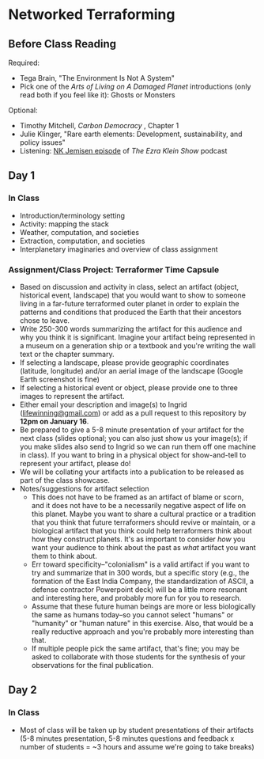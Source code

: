 # Networked Terraforming

## Before Class Reading

Required:

- Tega Brain, "The Environment Is Not A System"
- Pick one of the *Arts of Living on A Damaged Planet* introductions (only read both if you feel like it): Ghosts or Monsters

Optional: 

- Timothy Mitchell, *Carbon Democracy* , Chapter 1
- Julie Klinger, "Rare earth elements: Development, sustainability, and policy issues"
- Listening: [NK Jemisen episode](https://www.youtube.com/watch?v=I6xyFQhbsjQ) of *The Ezra Klein Show* podcast 

## Day 1

### In Class

- Introduction/terminology setting
- Activity: mapping the stack
- Weather, computation, and societies
- Extraction, computation, and societies
- Interplanetary imaginaries and overview of class assignment

### Assignment/Class Project: Terraformer Time Capsule

- Based on discussion and activity in class, select an artifact (object, historical event, landscape) that you would want to show to someone living in a far-future terraformed outer planet in order to explain the patterns and conditions that produced the Earth that their ancestors chose to leave.
- Write 250-300 words summarizing the artifact for this audience and why you think it is significant. Imagine your artifact being represented in a museum on a generation ship or a textbook and you're writing the wall text or the chapter summary. 
- If selecting a landscape, please provide geographic coordinates (latitude, longitude) and/or an aerial image of the landscape (Google Earth screenshot is fine)
- If selecting a historical event or object, please provide one to three images to represent the artifact. 
- Either email your description and image(s) to Ingrid (lifewinning@gmail.com) or add as a pull request to this repository by **12pm on  January 16**. 
- Be prepared to give a 5-8 minute presentation of your artifact for the next class (slides optional; you can also just show us your image(s); if you make slides also send to Ingrid so we can run them off one machine in class). If you want to bring in a physical object for show-and-tell to represent your artifact, please do!
- We will be collating your artifacts into a publication to be released as part of the class showcase.
- Notes/suggestions for artifact selection 
  - This does not have to be framed as an artifact of blame or scorn, and it does not have to be a necessarily negative aspect of life on this planet. Maybe you want to share a cultural practice or a tradition that you think that future terraformers should revive or maintain, or a biological artifact that you think could help terraformers think about how they construct planets. It's as important to consider *how* you want your audience to think about the past as *what* artifact you want them to think about. 
  - Err toward specificity–"colonialism" is a valid artifact if you want to try and summarize that in 300 words, but a specific story (e.g., the formation of the East India Company, the standardization of ASCII, a defense contractor Powerpoint deck) will be a little more resonant and interesting here, and probably more fun for you to research.
  - Assume that these future human beings are more or less biologically the same as humans today–so you cannot select "humans" or "humanity" or "human nature" in this exercise. Also, that would be a really reductive approach and you're probably more interesting than that.
  - If multiple people pick the same artifact, that's fine; you may be asked to collaborate with those students for the synthesis of your observations for the final publication.

## Day 2

### In Class

- Most of class will be taken up by student presentations of their artifacts (5-8 minutes presentation, 5-8 minutes questions and feedback x number of students = ~3 hours and assume we're going to take breaks)



